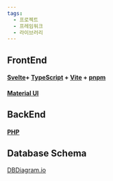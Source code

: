 ```yaml
---
tags:
  - 프로젝트
  - 프레임워크
  - 라이브러리
---
```

## FrontEnd
#### [Svelte](https://svelte.dev/)+  [TypeScript](https://www.typescriptlang.org/) + [Vite](https://ko.vitejs.dev/) + [pnpm](https://pnpm.io/ko/)
#### [Material UI](https://mui.com/material-ui/getting-started/)

## BackEnd
#### [PHP](https://www.php.net/)

## Database Schema
[DBDiagram.io](https://dbdiagram.io/d/JM_Cafe-64f6e85002bd1c4a5efb3f37)